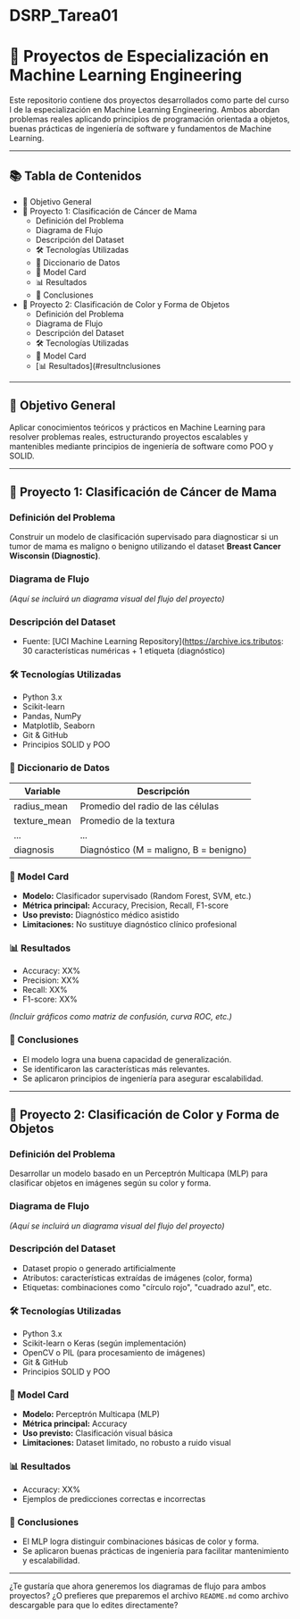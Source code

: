 # DSRP_Tarea01

# 🧠 Proyectos de Especialización en Machine Learning Engineering

Este repositorio contiene dos proyectos desarrollados como parte del curso I de la especialización en Machine Learning Engineering. Ambos abordan problemas reales aplicando principios de programación orientada a objetos, buenas prácticas de ingeniería de software y fundamentos de Machine Learning.

---

## 📚 Tabla de Contenidos

- 🎯 Objetivo General
- 📁 Proyecto 1: Clasificación de Cáncer de Mama
  - Definición del Problema
  - Diagrama de Flujo
  - Descripción del Dataset
  - 🛠️ Tecnologías Utilizadas
  - 📖 Diccionario de Datos
  - 📄 Model Card
  - 📊 Resultados
  - 🧩 Conclusiones
- 📁 Proyecto 2: Clasificación de Color y Forma de Objetos
  - Definición del Problema
  - Diagrama de Flujo
  - Descripción del Dataset
  - 🛠️ Tecnologías Utilizadas
  - 📄 Model Card
  - [📊 Resultados](#resultnclusiones

---

## 🎯 Objetivo General

Aplicar conocimientos teóricos y prácticos en Machine Learning para resolver problemas reales, estructurando proyectos escalables y mantenibles mediante principios de ingeniería de software como POO y SOLID.

---

## 📁 Proyecto 1: Clasificación de Cáncer de Mama

### Definición del Problema

Construir un modelo de clasificación supervisado para diagnosticar si un tumor de mama es maligno o benigno utilizando el dataset **Breast Cancer Wisconsin (Diagnostic)**.

### Diagrama de Flujo

_(Aquí se incluirá un diagrama visual del flujo del proyecto)_

### Descripción del Dataset

- Fuente: [UCI Machine Learning Repository](https://archive.ics.tributos: 30 características numéricas + 1 etiqueta (diagnóstico)

### 🛠️ Tecnologías Utilizadas

- Python 3.x
- Scikit-learn
- Pandas, NumPy
- Matplotlib, Seaborn
- Git & GitHub
- Principios SOLID y POO

### 📖 Diccionario de Datos

| Variable       | Descripción                          |
|----------------|--------------------------------------|
| radius_mean    | Promedio del radio de las células    |
| texture_mean   | Promedio de la textura               |
| ...            | ...                                  |
| diagnosis      | Diagnóstico (M = maligno, B = benigno)|

### 📄 Model Card

- **Modelo:** Clasificador supervisado (Random Forest, SVM, etc.)
- **Métrica principal:** Accuracy, Precision, Recall, F1-score
- **Uso previsto:** Diagnóstico médico asistido
- **Limitaciones:** No sustituye diagnóstico clínico profesional

### 📊 Resultados

- Accuracy: XX%
- Precision: XX%
- Recall: XX%
- F1-score: XX%

_(Incluir gráficos como matriz de confusión, curva ROC, etc.)_

### 🧩 Conclusiones

- El modelo logra una buena capacidad de generalización.
- Se identificaron las características más relevantes.
- Se aplicaron principios de ingeniería para asegurar escalabilidad.

---

## 📁 Proyecto 2: Clasificación de Color y Forma de Objetos

### Definición del Problema

Desarrollar un modelo basado en un Perceptrón Multicapa (MLP) para clasificar objetos en imágenes según su color y forma.

### Diagrama de Flujo

_(Aquí se incluirá un diagrama visual del flujo del proyecto)_

### Descripción del Dataset

- Dataset propio o generado artificialmente
- Atributos: características extraídas de imágenes (color, forma)
- Etiquetas: combinaciones como "círculo rojo", "cuadrado azul", etc.

### 🛠️ Tecnologías Utilizadas

- Python 3.x
- Scikit-learn o Keras (según implementación)
- OpenCV o PIL (para procesamiento de imágenes)
- Git & GitHub
- Principios SOLID y POO

### 📄 Model Card

- **Modelo:** Perceptrón Multicapa (MLP)
- **Métrica principal:** Accuracy
- **Uso previsto:** Clasificación visual básica
- **Limitaciones:** Dataset limitado, no robusto a ruido visual

### 📊 Resultados

- Accuracy: XX%
- Ejemplos de predicciones correctas e incorrectas

### 🧩 Conclusiones

- El MLP logra distinguir combinaciones básicas de color y forma.
- Se aplicaron buenas prácticas de ingeniería para facilitar mantenimiento y escalabilidad.

---

¿Te gustaría que ahora generemos los diagramas de flujo para ambos proyectos? ¿O prefieres que preparemos el archivo `README.md` como archivo descargable para que lo edites directamente?
